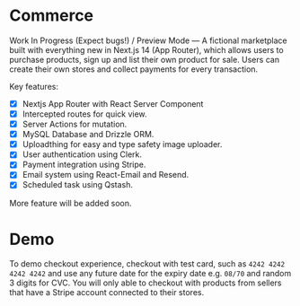 # Commerce

Work In Progress (Expect bugs!) / Preview Mode — A fictional marketplace built with everything new in Next.js 14 (App Router), which allows users to purchase products, sign up and list their own product for sale. Users can create their own stores and collect payments for every transaction.

Key features:

- [x] Nextjs App Router with React Server Component
- [x] Intercepted routes for quick view.
- [x] Server Actions for mutation.
- [x] MySQL Database and Drizzle ORM.
- [x] Uploadthing for easy and type safety image uploader.
- [x] User authentication using Clerk.
- [x] Payment integration using Stripe.
- [x] Email system using React-Email and Resend.
- [x] Scheduled task using Qstash.

More feature will be added soon.

# Demo

To demo checkout experience, checkout with test card, such as `4242 4242 4242 4242` and use any future date for the expiry date e.g. `08/70` and random 3 digits for CVC. You will only able to checkout with products from sellers that have a Stripe account connected to their stores.
